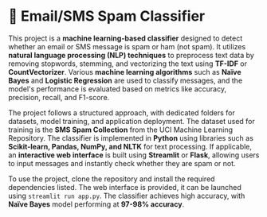 
# 📧 Email/SMS Spam Classifier  

This project is a **machine learning-based classifier** designed to detect whether an email or SMS message is spam or ham (not spam). It utilizes **natural language processing (NLP) techniques** to preprocess text data by removing stopwords, stemming, and vectorizing the text using **TF-IDF** or **CountVectorizer**. Various **machine learning algorithms** such as **Naïve Bayes** and **Logistic Regression** are used to classify messages, and the model's performance is evaluated based on metrics like accuracy, precision, recall, and F1-score.  

The project follows a structured approach, with dedicated folders for datasets, model training, and application deployment. The dataset used for training is the **SMS Spam Collection** from the UCI Machine Learning Repository. The classifier is implemented in **Python** using libraries such as **Scikit-learn, Pandas, NumPy, and NLTK** for text processing. If applicable, an **interactive web interface** is built using **Streamlit** or **Flask**, allowing users to input messages and instantly check whether they are spam or not.  

To use the project, clone the repository and install the required dependencies listed. The web interface is provided, it can be launched using `streamlit run app.py`. The classifier achieves high accuracy, with **Naïve Bayes** model performing at **97-98% accuracy**. 
